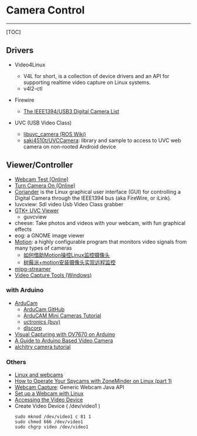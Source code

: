 # Camera Control

-----

[TOC]


## Drivers

* Video4Linux
  - V4L for short, is a collection of device drivers and an API for supporting realtime video capture on Linux systems.
  - v4l2-ctl

* Firewire
  - [The IEEE1394/USB3 Digital Camera List](https://damien.douxchamps.net/ieee1394/cameras/)

* UVC (USB Video Class)
  - [libuvc_camera (ROS Wiki)](http://wiki.ros.org/libuvc_camera)
  - [saki4510t/UVCCamera](https://github.com/saki4510t/UVCCamera): library and sample to access to UVC web camera on non-rooted Android device

## Viewer/Controller
- [Webcam Test (Online)](https://webcamtests.com/)
- [Turn Camera On (Online)](https://turncameraon.com/)
- [Coriander](https://damien.douxchamps.net/ieee1394/coriander/) is the Linux graphical user interface (GUI) for controlling a Digital Camera through the IEEE1394 bus (aka FireWire, or iLink).
- luvcview: Sdl video Usb Video Class grabber  
- [GTK+ UVC Viewer](http://guvcview.sourceforge.net/index.html)
  * guvcview
- cheese: Take photos and videos with your webcam, with fun graphical effects
- eog: a GNOME image viewer
- [Motion](https://motion-project.github.io/): a highly configurable program that monitors video signals from many types of cameras
  * [如何借助Motion操控Linux监控摄像头](http://blog.sae.sina.com.cn/archives/4902)
  * [树莓派+motion安装摄像头实现远程监控](http://shumeipai.nxez.com/2016/09/01/raspberry-pi-motion-cameras-for-remote-monitoring.html)
- [mjpg-streamer](https://github.com/jacksonliam/mjpg-streamer)
- [Video Capture Tools (Windows)](http://noeld.com/programs.asp?cat=video)

### with Arduino

* [ArduCam](http://www.arducam.com/)
  - [ArduCam GitHub](https://github.com/ArduCAM)
  - [ArduCAM Mini Cameras Tutorial](http://www.arducam.com/knowledge-base/mini-tutorial/)
  - [uctronics (buy)](https://www.uctronics.com/)
  - [dlscorp](https://dlscorp.com/)
* [Visual Capturing with OV7670 on Arduino](https://www.hackster.io/techmirtz/visual-capturing-with-ov7670-on-arduino-069ebb)
* [A Guide to Arduino Based Video Camera](https://www.open-electronics.org/a-complete-guide-to-arduino-based-video-camera/)
* [alchitry camera tutorial](https://alchitry.com/blogs/tutorials/camera)

### Others
* [Linux and webcams](http://krustev.net/w/articles/Linux_and_webcams/)
* [How to Operate Your Spycams with ZoneMinder on Linux (part 1)](https://www.linux.com/learn/how-operate-your-spycams-zoneminder-linux-part-1)
* [Webcam Capture](http://webcam-capture.sarxos.pl/): Generic Webcam Java API
* [Set up a Webcam with Linux](http://www.linuxintro.org/wiki/Set_up_a_Webcam_with_Linux)
* [Accessing the Video Device](https://www.tldp.org/HOWTO/Webcam-HOWTO/dev-intro.html)
* Create Video Device ( /dev/video1 )
  ```
  sudo mknod /dev/video1 c 81 1
  sudo chmod 666 /dev/video1
  sudo chgrp video /dev/video1
  ```
